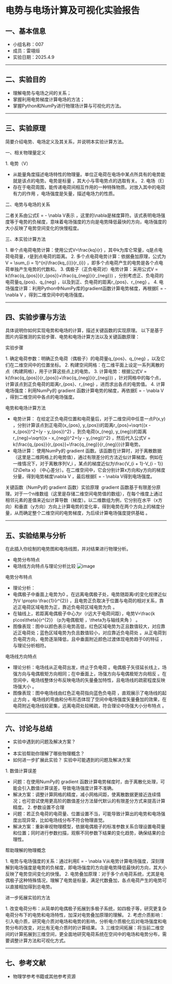 # 电势与电场计算及可视化实验报告

## 一、基本信息

- 小组名称：007
- 成员：雷翊烜
- 实验日期：2025.4.9


---

## 二、实验目的

- 理解电势与电场之间的关系；
- 掌握利用电势梯度计算电场的方法；
- 掌握Python和NumPy进行物理场计算与可视化的方法。

---

## 三、实验原理

简要介绍电势、电场定义及其关系，并说明本实验计算方法。

一、相关物理量定义
 
1. 电势（V）
- 从能量角度描述电场特性的物理量。单位正电荷在电场中某点所具有的电势能就是该点的电势。电势是标量 ，其大小与零电势点的选取有关。
2. 电场（E）
- 存在于电荷周围，能传递电荷间相互作用的一种特殊物质。对放入其中的电荷有力的作用 ，电场强度是矢量，描述电场力的性质。
 
二、电势与电场的关系
 
二者关系由公式E = - \nabla V表示 ，这里的\nabla是梯度算符。该式表明电场强度等于电势的负梯度，意味着电场强度的方向是电势降低最快的方向，电场强度的大小反映了电势空间变化的快慢程度。
 
三、本实验计算方法
 
1. 单个点电荷电势计算：使用公式V=\frac{kq}{r} ，其中k为库仑常量，q是点电荷电荷量，r是到点电荷的距离。
2. 多个点电荷电势计算：依据叠加原理，公式为V = \sum_{i = 1}^{n}\frac{kq_{i}}{r_{i}} ，即多个点电荷产生的电势是各个点电荷单独产生电势的代数和。
3. 偶极子（正负电荷对）电势计算：采用公式V = k(\frac{q_{pos}}{r_{pos}}+\frac{q_{neg}}{r_{neg}}) ，分别考虑正、负电荷的电荷量q_{pos}、q_{neg} ，以及到正、负电荷的距离r_{pos}、r_{neg} 。
4. 电场强度计算：利用Python中NumPy库的gradient函数计算电势梯度，再根据E = - \nabla V ，得到二维空间中的电场强度。

---

## 四、实验步骤与方法

具体说明你如何实现电势和电场的计算，描述关键函数的实现原理。
以下是基于图片内容推测的实验步骤、电势和电场计算方法以及关键函数原理：
 
实验步骤
 
1. 确定电荷参数：明确正负电荷（偶极子）的电荷量q_{pos}、q_{neg} ，以及它们在二维空间中的位置坐标。
2. 构建空间网格：在二维平面上设定一系列离散的点（构建网格），用于计算这些点上的电势。
3. 计算电势：根据公式V = k(\frac{q_{pos}}{r_{pos}}+\frac{q_{neg}}{r_{neg}}) ，针对网格中的每个点，计算该点到正负电荷的距离r_{pos}、r_{neg} ，进而求出各点的电势值。
4. 计算电场强度：利用NumPy的 gradient 函数计算电势的梯度，再依据E = - \nabla V ，得到二维空间中各点的电场强度。
 
电势和电场计算方法
 
- 电势计算：
在给定正负电荷位置和电荷量后，对于二维空间中任意一点P(x,y) ，分别计算该点到正电荷(x_{pos}, y_{pos})的距离r_{pos}=\sqrt{(x - x_{pos})^2+(y - y_{pos})^2} ，到负电荷(x_{neg}, y_{neg})的距离r_{neg}=\sqrt{(x - x_{neg})^2+(y - y_{neg})^2} ，然后代入公式V = k(\frac{q_{pos}}{r_{pos}}+\frac{q_{neg}}{r_{neg}})计算电势。
- 电场计算：
使用NumPy的 gradient 函数。该函数在计算时，对于离散数据（这里是二维网格上的电势值），通过有限差分的方法近似计算梯度。例如在一维情况下，对于离散序列V_i ，某点的梯度近似为\frac{V_{i + 1}-V_{i - 1}}{2\Delta x} （中心差分）。在二维空间中，它会分别计算x方向和y方向的梯度分量，得到电势梯度\nabla V ，最后根据E = - \nabla V得到电场强度。
 
关键函数（NumPy的 gradient 函数）实验原理
 gradient 函数基于有限差分原理。对于一个n维数组（这里是存储二维空间电势值的数组），在每个维度上通过相邻元素的差值来近似计算导数（梯度）。以二维数组为例，它分别在水平（x方向）和垂直（y方向）方向上计算电势的变化率，得到电势在两个方向上的梯度分量，从而确定整个二维空间的电势梯度，为后续计算电场强度提供基础 。
 
---

## 五、实验结果与分析

在此插入你绘制的电势图和电场线图，并对结果进行物理分析。

- 电势分布特点
- 电场线方向特点与理论分析比较
   ![image](https://github.com/user-attachments/assets/b013cbc2-e8b8-4a10-859b-be360404fc40)

电势分布特点
 
- 理论分析：
- 电偶极子中垂面上电势为0 。在远离电偶极子处，电势随距离r的变化规律近似为V \propto \frac{1}{r^{2}} ，且电势正负取决于位置与电荷的相对关系，靠近正电荷区域电势为正，靠近负电荷区域电势为负 。
- 在轴线上，若距离电偶极子中心为r（r远大于电荷间距），电势V=\frac{k p\cos\theta}{r^{2}} （p为电偶极矩 ，\theta为与轴线夹角 ） 。
- 图像表现：图中以颜色表示电势高低，红色区域电势为正且数值较大，对应靠近正电荷处；蓝色区域电势为负且数值较小，对应靠近负电荷处 。从正电荷到负电荷方向，电势逐渐降低，且中垂面附近颜色过渡体现电势趋于0的特征 ，与理论分析相符。
 
电场线方向特点
 
- 理论分析：电场线从正电荷出发，终止于负电荷 。电偶极子矢径延长线上，场强方向与电偶极矩方向相同；在中垂面上，场强方向与电偶极矩方向相反 。在空间中，电场线整体分布反映电场的矢量叠加特性，且电场线的疏密程度反映场强大小 。
- 图像表现：图中电场线由红色正电荷指向蓝色负电荷 ，直观展示了电场线的起止方向 。电场线的弯曲和分布形态体现了空间中电场强度矢量叠加的效果，在电荷附近电场线较密集，远离电荷处较稀疏，符合理论中场强大小分布特点 。
---

## 六、讨论与总结

- 实验中遇到的问题及解决方案？
- 
- 本实验帮助你理解了哪些物理概念？
- 如何进一步扩展此实验？
实验中可能遇到的问题及解决方案
 
1. 数值计算误差
- 问题：在使用NumPy的 gradient 函数计算电势梯度时，由于离散化处理，可能会引入数值计算误差，导致电场强度计算不准确。
- 解决方案：调整计算网格的精度，减小网格间距，使离散数据更接近连续情况；也可尝试使用更高阶的数值差分方法替代默认的有限差分方式来提高计算精度。
2. 参数设置不合理
- 问题：若正负电荷的电荷量、位置设置不当，可能导致计算出的电势和电场强度出现异常，比如电场线分布不符合物理直觉。
- 解决方案：重新审视物理模型，依据电偶极子的标准参数关系合理设置电荷量和位置；同时进行参数扫描，观察不同参数下结果的变化趋势，确保结果的合理性。
 
帮助理解的物理概念
 
1. 电势与电场强度的关系：通过利用E = - \nabla V从电势计算电场强度，深刻理解到电场强度是电势的负梯度，即电场强度的方向是电势降低最快的方向，其大小反映了电势空间变化的快慢。
2. 电势叠加原理：对于多个点电荷系统，尤其是电偶极子这种特殊情况，理解了电势是标量，满足代数叠加，各点电荷产生的电势可以直接相加得到总电势。
 
进一步拓展实验的方法
 
1. 改变电荷分布：从简单的电偶极子拓展到多极子系统，如四极子等，研究更复杂电荷分布下的电势和电场特性，加深对电势叠加原理的理解。
2. 考虑介质影响：引入电介质，研究电介质对电场和电势的影响，分析电介质极化后对电场强度和电势分布的改变，对比有无电介质时的计算结果。
3. 三维空间拓展：将当前二维空间的计算拓展到三维空间，更全面地研究电荷系统在空间中的电场和电势分布，需要调整计算方法和可视化方式。

---

## 七、参考文献

- 物理学参考书籍或其他参考资源
